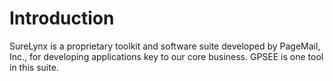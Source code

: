 # Introduction #

SureLynx is a proprietary toolkit and software suite developed by PageMail, Inc., for developing applications key to our core business. GPSEE is one tool in this suite.